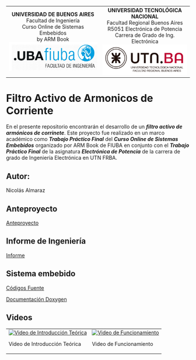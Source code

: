 <div style="text-align: center;">
    <table style="margin: 0 auto; border-collapse: collapse;">
        <tr>
            <td style="text-align: center;">
                <strong>UNIVERSIDAD DE BUENOS AIRES</strong><br>
                Facultad de Ingeniería<br>
                Curso Online de Sistemas Embebidos<br>
		by ARM Book<br>
                <img src="Informe/img/logoUBA.png" width="600"/>
            </td>
            <td style="text-align: center;">
                <strong>UNIVERSIDAD TECNOLÓGICA NACIONAL</strong><br>
                Facultad Regional Buenos Aires<br>
                R5051 Electrónica de Potencia<br>
		Carrera de Grado de Ing. Electrónica<br>
                <img src="Informe/img/logoUTN.png" width="550"/>
            </td>
        </tr>
    </table>
</div>

# Filtro Activo de Armonicos de Corriente

En el presente repositorio encontrarán el desarrollo de un ***filtro activo de armónicos de corrinete***.
Este proyecto fue realizado en un marco académico como ***Trabajo Práctico Final*** del ***Curso Online de Sistemas Embebidos*** organizado por ARM Book de FIUBA en conjunto con el ***Trabajo Práctico Final*** de la asignatura ***Electrónica de Potencia*** de la carrera de grado de Ingeniería Electrónica en UTN FRBA. 

## Autor: 
Nicolás Almaraz

## Anteproyecto

[Anteproyecto](https://github.com/NicolasTobiasAlmaraz/filtro_activo_armonicos_corriente/tree/main/Anteproyecto)

## Informe de Ingeniería

[Informe](https://github.com/NicolasTobiasAlmaraz/filtro_activo_armonicos_corriente/tree/main/Informe)


## Sistema embebido

[Códigos Fuente](https://github.com/NicolasTobiasAlmaraz/filtro_activo_armonicos_corriente/tree/main/Sources)

[Documentación Doxygen](https://rawcdn.githack.com/NicolasTobiasAlmaraz/filtro_activo_armonicos_corriente/50b7d0af559790f539d4cfe7f90ac27d37ef2cf7/Doc%20Firmware/html/index.html)

## Videos

<table>
  <tr>
    <td>
      <a href="https://www.youtube.com/watch?v=d_W_DLnTHeg">
        <img src="https://img.youtube.com/vi/d_W_DLnTHeg/0.jpg" alt="Video de Introducción Teórica" width="300">
      </a>
      <p>Video de Introducción Teórica</p>
    </td>
    <td>
      <a href="https://www.youtube.com/watch?v=SaUtxi-bsFg&lc=Ugy0l7aQObMK8iRjLyR4AaABAg&ab_channel=NicolasAlmaraz">
        <img src="https://img.youtube.com/vi/SaUtxi-bsFg/0.jpg" alt="Video de Funcionamiento" width="300">
      </a>
      <p>Video de Funcionamiento</p>
    </td>
  </tr>
</table>

